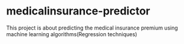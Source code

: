 # medicalinsurance-predictor
This project is about predicting the medical insurance premium using machine learning algorithms(Regression techniques)

